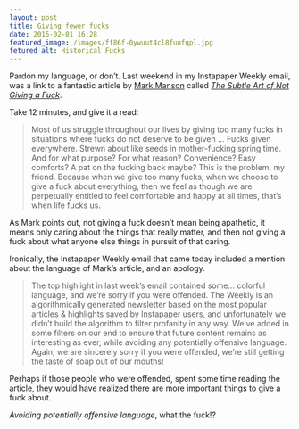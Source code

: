 ```yaml
---
layout: post
title: Giving fewer fucks
date: 2015-02-01 16:28
featured_image: /images/ff86f-0ywuut4cl8funfqpl.jpg
fetured_alt: Historical Fucks
---
```



Pardon my language, or don’t. Last weekend in my Instapaper Weekly email, was a link to a fantastic article by [Mark Manson](https://twitter.com/@IAmMarkManson) called [_The Subtle Art of Not Giving a Fuck_](http://markmanson.net/not-giving-a-fuck).

Take 12 minutes, and give it a read:

> Most of us struggle throughout our lives by giving too many fucks in situations where fucks do not deserve to be given … Fucks given everywhere. Strewn about like seeds in mother-fucking spring time. And for what purpose? For what reason? Convenience? Easy comforts? A pat on the fucking back maybe?
> This is the problem, my friend.
> Because when we give too many fucks, when we choose to give a fuck about everything, then we feel as though we are perpetually entitled to feel comfortable and happy at all times, that’s when life fucks us.

As Mark points out, not giving a fuck doesn’t mean being apathetic, it means only caring about the things that really matter, and then not giving a fuck about what anyone else things in pursuit of that caring.

Ironically, the Instapaper Weekly email that came today included a mention about the language of Mark’s article, and an apology.

> The top highlight in last week’s email contained some… colorful language, and we’re sorry if you were offended. The Weekly is an algorithmically generated newsletter based on the most popular articles & highlights saved by Instapaper users, and unfortunately we didn’t build the algorithm to filter profanity in any way. We’ve added in some filters on our end to ensure that future content remains as interesting as ever, while avoiding any potentially offensive language. Again, we are sincerely sorry if you were offended, we’re still getting the taste of soap out of our mouths!

Perhaps if those people who were offended, spent some time reading the article, they would have realized there are more important things to give a fuck about.

_Avoiding potentially offensive language_, what the fuck!?
